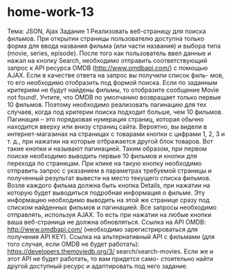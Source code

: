# home-work-13
Тема: JSON, Ajax
Задание 1
Реализовать веб-страницу для поиска фильмов.
При открытии страницы пользователю доступна только форма
для ввода названия фильма (или части названия) и выбора типа
(movie, series, episode).
После того как пользователь ввел данные и нажал на кнопку
Search, необходимо отправить соответствующий запрос к API
ресурса OMDB (http://www.omdbapi.com/) с помощью AJAX.
Если в качестве ответа на запрос вы получили список филь-
мов, то его необходимо отобразить под формой поиска. Если по
заданным критериям не будут найдены фильмы, то отобразите
сообщение Movie not found!.
Учтите, что OMDB по умолчанию возвращает только первые
10 фильмов. Поэтому необходимо реализовать пагинацию для
тех случаев, когда под критерии поиска подходит больше, чем 10
фильмов.
Пагинация – это порядковая нумерация страниц, которая
обычно находится вверху или внизу страниц сайта. Вероятно, вы
видели в интернет-магазинах на страницах с товарами кнопки
с цифрами 1, 2, 3 и т. д., при нажатии на которые отбражается
другой блок товаров. Вот такие кнопки и называют пагинацией.
Таким образом, при первом поиске необходимо выводить
первые 10 фильмов и кнопки для перехода по страницам. При
клике на такую кнопку необходимо отправить запрос с указанием в
параметрах требуемой страницы и полученный результат вывести
на место текущего списка фильмов.
Возле каждого фильма должна быть кнопка Details, при нажатии
на которую будет выводиться подробная информация о фильме.
Эту информацию необходимо выводить на этой же странице сразу
под списком найденных фильмов и пагинацией.
Все запросы необходимо отправлять, используя AJAX. То
есть при нажатии на любые кнопки ваша веб-страница не должна
обновляться.
Ссылка на API OMDB: http://www.omdbapi.com/ (необходимо
зарегистрироваться для получения API KEY).
Ссылка на альтернативный API с фильмами (для того случая,
если OMDB не будет работать): https://developers.themoviedb.org/3/
search/search-movies.
Если же и этот API не будет работать, то вам придется само-
стоятельно найти другой доступный ресурс и адаптировать под
него задание.
